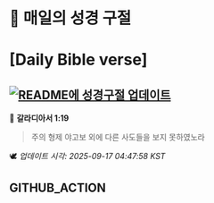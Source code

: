 # 🙏 매일의 성경 구절
# [Daily Bible verse]
## [![README에 성경구절 업데이트](https://github.com/DONGSUKA/first_test/actions/workflows/update-readme-bible.yml/badge.svg)](https://github.com/DONGSUKA/first_test/actions/workflows/update-readme-bible.yml)
<!-- START_BIBLE_VERSE -->
📖 **갈라디아서 1:19**
> 주의 형제 야고보 외에 다른 사도들을 보지 못하였노라

🕊️ _업데이트 시각: 2025-09-17 04:47:58 KST_
  <!-- END_BIBLE_VERSE -->
## GITHUB_ACTION
